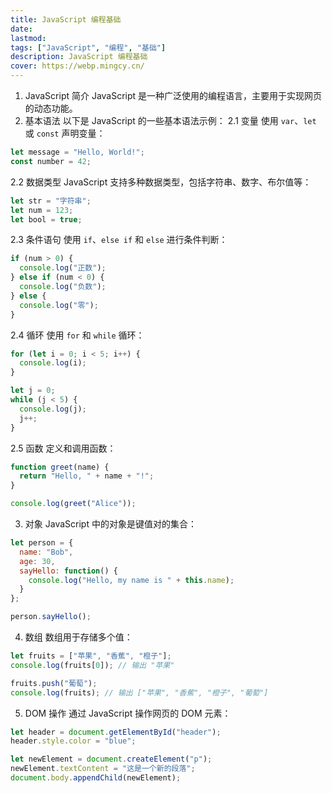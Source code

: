 ```yaml
---
title: JavaScript 编程基础
date: 
lastmod: 
tags: ["JavaScript", "编程", "基础"]
description: JavaScript 编程基础
cover: https://webp.mingcy.cn/
---
```

1. JavaScript 简介
JavaScript 是一种广泛使用的编程语言，主要用于实现网页的动态功能。
1. 基本语法
以下是 JavaScript 的一些基本语法示例：
2.1 变量
使用 `var`、`let` 或 `const` 声明变量：
```javascript
let message = "Hello, World!";
const number = 42;
```
2.2 数据类型
JavaScript 支持多种数据类型，包括字符串、数字、布尔值等：
```javascript
let str = "字符串";
let num = 123;
let bool = true;
```
2.3 条件语句
使用 `if`、`else if` 和 `else` 进行条件判断：
```javascript
if (num > 0) {
  console.log("正数");
} else if (num < 0) {
  console.log("负数");
} else {
  console.log("零");
}
```
2.4 循环
使用 `for` 和 `while` 循环：
```javascript
for (let i = 0; i < 5; i++) {
  console.log(i);
}

let j = 0;
while (j < 5) {
  console.log(j);
  j++;
}
```
2.5 函数
定义和调用函数：
```javascript
function greet(name) {
  return "Hello, " + name + "!";
}

console.log(greet("Alice"));
```
3. 对象
JavaScript 中的对象是键值对的集合：
```javascript
let person = {
  name: "Bob",
  age: 30,
  sayHello: function() {
    console.log("Hello, my name is " + this.name);
  }
};

person.sayHello();
```
4. 数组 
数组用于存储多个值：
```javascript
let fruits = ["苹果", "香蕉", "橙子"];
console.log(fruits[0]); // 输出 "苹果"

fruits.push("葡萄");
console.log(fruits); // 输出 ["苹果", "香蕉", "橙子", "葡萄"]
```
5. DOM 操作
通过 JavaScript 操作网页的 DOM 元素：
```javascript
let header = document.getElementById("header");
header.style.color = "blue";

let newElement = document.createElement("p");
newElement.textContent = "这是一个新的段落";
document.body.appendChild(newElement);
```
